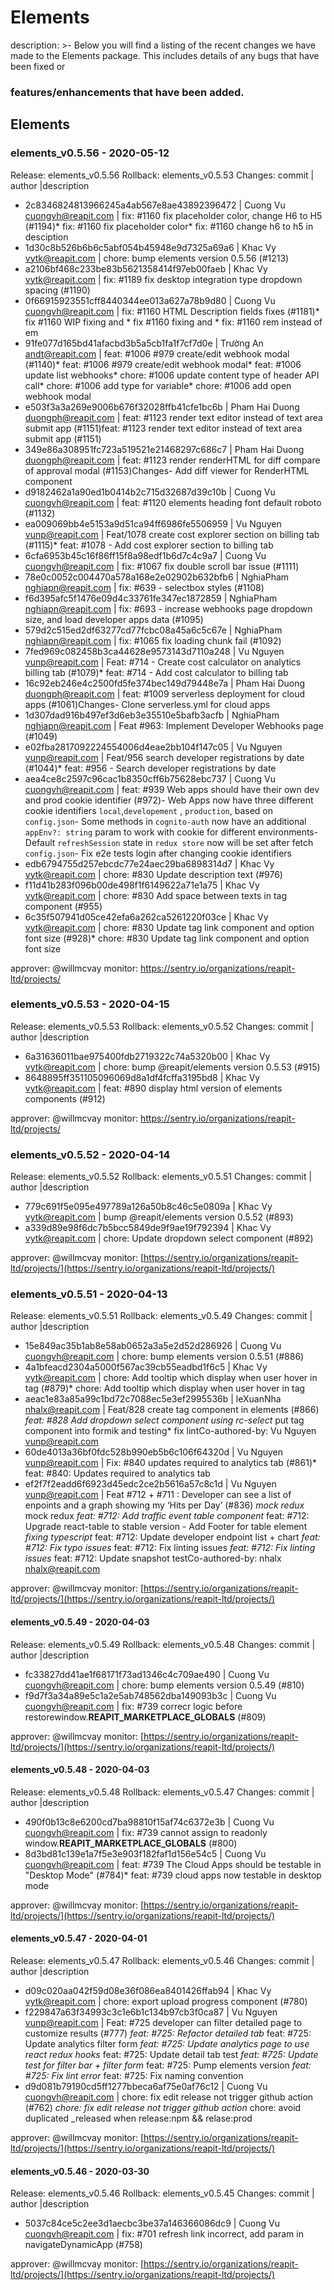 # Elements

description: &gt;- Below you will find a listing of the recent changes we have made to the Elements package. This includes details of any bugs that have been fixed or

### features/enhancements that have been added.

## Elements

### elements_v0.5.56 - 2020-05-12
  
Release: elements_v0.5.56
Rollback: elements_v0.5.53
Changes:
commit | author |description
  
- 2c8346824813966245a4ab567e8ae43892396472 | Cuong Vu <cuongvh@reapit.com> | fix: #1160 fix placeholder color, change H6 to H5 (#1194)* fix: #1160 fix placeholder color* fix: #1160 change h6 to h5 in desciption
- 1d30c8b526b6b6c5abf054b45948e9d7325a69a6 | Khac Vy <vytk@reapit.com> | chore: bump elements version 0.5.56 (#1213)
- a2106bf468c233be83b5621358414f97eb00faeb | Khac Vy <vytk@reapit.com> | fix: #1189 fix desktop integration type dropdown spacing (#1190)
- 0f66915923551cff8440344ee013a627a78b9d80 | Cuong Vu <cuongvh@reapit.com> | fix: #1160 HTML Description fields fixes (#1181)* fix #1160 WIP fixing <Editor> and <HTMLRender>* fix #1160 fixing <Editor> and <HTMLRender>* fix: #1160 rem instead of em
- 91fe077d165bd41afacbd3b5a5cb1fa1f7cf7d0e | Trường An <andt@reapit.com> | feat: #1006 #979 create/edit webhook modal (#1140)* feat: #1006 #979 create/edit webhook modal* feat: #1006 update list webhooks* chore: #1006 update content type of header API call* chore: #1006 add type for variable* chore: #1006 add open webhook modal
- e503f3a3a269e9006b676f32028ffb41cfe1bc6b | Pham Hai Duong <duongph@reapit.com> | feat: #1123 render text editor instead of text area submit app (#1151)feat: #1123 render text editor instead of text area submit app (#1151)
- 349e86a308951fc723a519521e21468297c686c7 | Pham Hai Duong <duongph@reapit.com> | feat: #1123 render renderHTML for diff compare of approval modal (#1153)Changes- Add diff viewer for RenderHTML component
- d9182462a1a90ed1b0414b2c715d32687d39c10b | Cuong Vu <cuongvh@reapit.com> | feat: #1120 elements heading font default roboto (#1132)
- ea009069bb4e5153a9d51ca94ff6986fe5506959 | Vu Nguyen <vunp@reapit.com> | Feat/1078 create cost explorer section on billing tab (#1115)* feat: #1078 - Add cost explorer section to billing tab
- 6cfa6953b45c16f86ff15f8a98edf1b6d7c4c9a7 | Cuong Vu <cuongvh@reapit.com> | fix: #1067 fix double scroll bar issue (#1111)
- 78e0c0052c004470a578a168e2e02902b632bfb6 | NghiaPham <nghiapn@reapit.com> | fix: #639 - selectbox styles (#1108)
- f6d395afc5f1476e09d4c33761fe347ec1872859 | NghiaPham <nghiapn@reapit.com> | fix: #693 - increase webhooks page dropdown size, and load developer apps data (#1095)
- 579d2c515ed2df63277cd77fcbc08a45a6c5c67e | NghiaPham <nghiapn@reapit.com> | fix: #1065 fix loading chunk fail (#1092)
- 7fed969c082458b3ca44628e9573143d7110a248 | Vu Nguyen <vunp@reapit.com> | Feat: #714 - Create cost calculator on analytics billing tab (#1079)* feat: #714 - Add cost calculator to billing tab
- 16c92eb246e4c2500fd5fe374bec149d79448e7a | Pham Hai Duong <duongph@reapit.com> | feat: #1009 serverless deployment for cloud apps (#1061)Changes- Clone serverless.yml for cloud apps
- 1d307dad916b497ef3d6eb3e35510e5bafb3acfb | NghiaPham <nghiapn@reapit.com> | Feat #963: Implement Developer Webhooks page (#1049)
- e02fba2817092224554006d4eae2bb104f147c05 | Vu Nguyen <vunp@reapit.com> | Feat/956 search developer registrations by date (#1044)* feat: #956 - Search developer registrations by date
- aea4ce8c2597c96cac1b8350cff6b75628ebc737 | Cuong Vu <cuongvh@reapit.com> | feat: #939 Web apps should have their own dev and prod cookie identifier (#972)- Web Apps now have three different cookie identifiers `local`,`developement` , `production`, based on `config.json`- Some methods in `cognito-auth` now have an additional `appEnv?: string` param to work with cookie for different environments- Default `refreshSession` state in `redux store` now will be set after fetch `config.json`- Fix e2e tests login after changing cookie identifiers
- edb6794755d257ebcdc77e24aec29ba6898314d7 | Khac Vy <vytk@reapit.com> | chore: #830 Update description text (#976)
- f11d41b283f096b00de498f1f6149622a71e1a75 | Khac Vy <vytk@reapit.com> | chore: #830 Add space between texts in tag component (#955)
- 6c35f507941d05ce42efa6a262ca5261220f03ce | Khac Vy <vytk@reapit.com> | chore: #830 Update tag link component and option font size (#928)* chore: #830 Update tag link component and option font size

approver: @willmcvay
monitor: https://sentry.io/organizations/reapit-ltd/projects/

### elements_v0.5.53 - 2020-04-15
  
Release: elements_v0.5.53
Rollback: elements_v0.5.52
Changes:
commit | author |description
  
- 6a31636011bae975400fdb2719322c74a5320b00 | Khac Vy <vytk@reapit.com> | chore: bump @reapit/elements version 0.5.53 (#915)
- 8648895ff351105096069d8a1df4fcffa3195bd8 | Khac Vy <vytk@reapit.com> | feat: #890 display html version of elements components (#912)

approver: @willmcvay
monitor: https://sentry.io/organizations/reapit-ltd/projects/
    
### elements\_v0.5.52 - 2020-04-14

Release: elements\_v0.5.52 Rollback: elements\_v0.5.51 Changes: commit \| author \|description

* 779c691f5e095e497789a126a50b8c46c5e0809a \| Khac Vy [vytk@reapit.com](mailto:vytk@reapit.com) \| bump @reapit/elements version 0.5.52 \(\#893\)
* a339d89e98f6dc7b5bcc5849de9f9ae19f792394 \| Khac Vy [vytk@reapit.com](mailto:vytk@reapit.com) \| chore: Update dropdown select component \(\#892\)

approver: @willmcvay monitor: [https://sentry.io/organizations/reapit-ltd/projects/](https://sentry.io/organizations/reapit-ltd/projects/)

### elements\_v0.5.51 - 2020-04-13

Release: elements\_v0.5.51 Rollback: elements\_v0.5.49 Changes: commit \| author \|description

* 15e849ac35b1ab8e58ab0652a3a5e2d52d286926 \| Cuong Vu [cuongvh@reapit.com](mailto:cuongvh@reapit.com) \| chore: bump elements version 0.5.51 \(\#886\)
* 4a1bfeacd2304a5000f567ac39cb55eadbd1f6c5 \| Khac Vy [vytk@reapit.com](mailto:vytk@reapit.com) \| chore: Add tooltip which display when user hover in tag \(\#879\)\* chore: Add tooltip which display when user hover in tag
* aeac1e83a85a99c1bd72c7088ec5e3ef2995536b \| leXuanNha [nhalx@reapit.com](mailto:nhalx@reapit.com) \| Feat/828 create tag component in elements \(\#866\) _feat: \#828 Add dropdown select component using rc-select_ put tag component into formik and testing\* fix lintCo-authored-by: Vu Nguyen [vunp@reapit.com](mailto:vunp@reapit.com)
* 60de4013a36bf0fdc528b990eb5b6c106f64320d \| Vu Nguyen [vunp@reapit.com](mailto:vunp@reapit.com) \| Fix: \#840 updates required to analytics tab \(\#861\)\* feat: \#840: Updates required to analytics tab
* ef2f7f2eadd6f6923d45edc2ce2b5616a57c8c1d \| Vu Nguyen [vunp@reapit.com](mailto:vunp@reapit.com) \| Feat \#712 + \#711 : Developer can see a list of enpoints and a graph showing my ‘Hits per Day’ \(\#836\) _mock redux_ mock redux _feat: \#712: Add traffic event table component_ feat: \#712: Upgrade react-table to stable version - Add Footer for table element _fixing typescript_ feat: \#712: Update developer endpoint list + chart _feat: \#712: Fix typo issues_ feat: \#712: Fix linting issues _feat: \#712: Fix linting issues_ feat: \#712: Update snapshot testCo-authored-by: nhalx [nhalx@reapit.com](mailto:nhalx@reapit.com)

approver: @willmcvay monitor: [https://sentry.io/organizations/reapit-ltd/projects/](https://sentry.io/organizations/reapit-ltd/projects/)

#### elements\_v0.5.49 - 2020-04-03

Release: elements\_v0.5.49 Rollback: elements\_v0.5.48 Changes: commit \| author \|description

* fc33827dd41ae1f68171f73ad1346c4c709ae490 \| Cuong Vu [cuongvh@reapit.com](mailto:cuongvh@reapit.com) \| chore: bump elements version 0.5.49 \(\#810\)
* f9d7f3a34a89e5c1a2e5ab748562dba149093b3c \| Cuong Vu [cuongvh@reapit.com](mailto:cuongvh@reapit.com) \| fix: \#739 correcr logic before restorewindow.**REAPIT\_MARKETPLACE\_GLOBALS** \(\#809\)

approver: @willmcvay monitor: [https://sentry.io/organizations/reapit-ltd/projects/](https://sentry.io/organizations/reapit-ltd/projects/)

#### elements\_v0.5.48 - 2020-04-03

Release: elements\_v0.5.48 Rollback: elements\_v0.5.47 Changes: commit \| author \|description

* 490f0b13c8e6200cd7ba98810f15af74c6372e3b \| Cuong Vu [cuongvh@reapit.com](mailto:cuongvh@reapit.com) \| fix: \#739 cannot assign to readonly window.**REAPIT\_MARKETPLACE\_GLOBALS** \(\#800\)
* 8d3bd81c139e1a7f5e3e903f182faf1d156e54c5 \| Cuong Vu [cuongvh@reapit.com](mailto:cuongvh@reapit.com) \| feat: \#739 The Cloud Apps should be testable in "Desktop Mode" \(\#784\)\* feat: \#739 cloud apps now testable in desktop mode

approver: @willmcvay monitor: [https://sentry.io/organizations/reapit-ltd/projects/](https://sentry.io/organizations/reapit-ltd/projects/)

#### elements\_v0.5.47 - 2020-04-01

Release: elements\_v0.5.47 Rollback: elements\_v0.5.46 Changes: commit \| author \|description

* d09c020aa042f59d08e36f086ea8401426ffab94 \| Khac Vy [vytk@reapit.com](mailto:vytk@reapit.com) \| chore: export upload progress component \(\#780\)
* f229847a63f34993c3c1e6b1c134b97cb3f0ca87 \| Vu Nguyen [vunp@reapit.com](mailto:vunp@reapit.com) \| Feat: \#725 developer can filter detailed page to customize results \(\#777\) _feat: \#725: Refactor detailed tab_ feat: \#725: Update analytics filter form _feat: \#725: Update analytics page to use react redux hooks_ feat: \#725: Update detail tab test _feat: \#725: Update test for filter bar + filter form_ feat: \#725: Pump elements version _feat: \#725: Fix lint error_ feat: \#725: Fix naming convention
* d9d081b79190cd5ff1277bbeca6af75e0af76c12 \| Cuong Vu [cuongvh@reapit.com](mailto:cuongvh@reapit.com) \| chore: fix edit release not trigger github action \(\#762\) _chore: fix edit release not trigger github action_ chore: avoid duplicated \_released when release:npm && relase:prod

approver: @willmcvay monitor: [https://sentry.io/organizations/reapit-ltd/projects/](https://sentry.io/organizations/reapit-ltd/projects/)

#### elements\_v0.5.46 - 2020-03-30

Release: elements\_v0.5.46 Rollback: elements\_v0.5.45 Changes: commit \| author \|description

* 5037c84ce5c2ee3d1aecbc3be37a146366086dc9 \| Cuong Vu [cuongvh@reapit.com](mailto:cuongvh@reapit.com) \| fix: \#701 refresh link incorrect, add param in navigateDynamicApp \(\#758\)

approver: @willmcvay monitor: [https://sentry.io/organizations/reapit-ltd/projects/](https://sentry.io/organizations/reapit-ltd/projects/)


